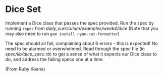 Dice Set
========
Implement a Dice class that passes the spec provided. Run the spec by running ```rspec``` from *daily_curriculum/examples/week4/dice* (Note that you may also need to run ```gem install nyan-cat-formatter```)

The spec should all fail, complaining about 6 errors - this is expected! No need to be alarmed or overwhelmed. Read through the spec file (in *spec/lib/dice_spec.rb*) to get a sense of what it expects our Dice class to do, and address the failing specs one at a time.

(From Ruby Koans)
